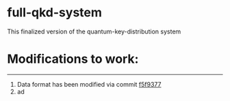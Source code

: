 # full-qkd-system
This finalized version of the quantum-key-distribution system

# Modifications to work:
-----------
1. Data format has been modified via commit [f5f9377](https://github.com/drheli/full-qkd-system/commit/f5f9377fa3cf9263b78d4347a1adcd7496ddb88f)
2. ad




